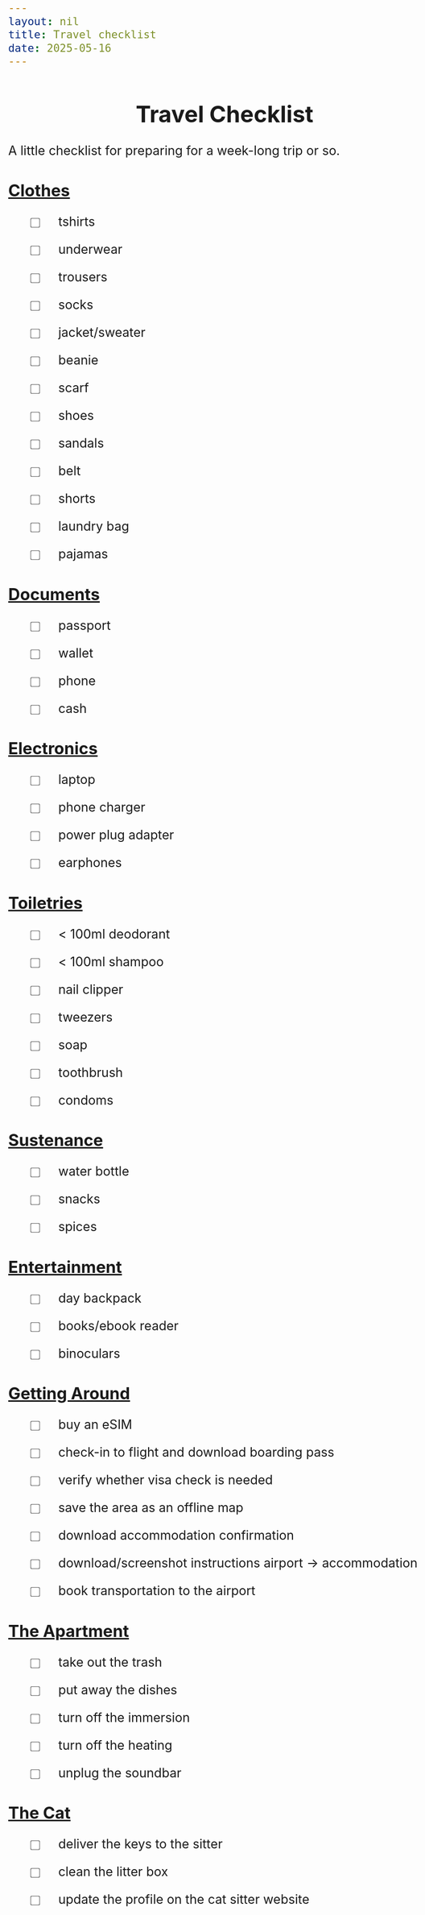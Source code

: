 ```yaml
---
layout: nil
title: Travel checklist
date: 2025-05-16
---
```


<style>
    body {
        font-size: 25px;
    }

    h1 {
        font-size: 1.8em;
        text-align: center;
    }

    h2 {
        font-size: 1.3em;
        text-decoration: underline;
    }

    ul {
        list-style-type: none;
    }

    input[type="checkbox"] {
        transform: scale(1.5);
        margin-right: 3em;
    }

    li {
        margin: 1em 0;
    }
</style>

# Travel Checklist

A little checklist for preparing for a week-long trip or so.

## Clothes
<ul>
    <li><label><input type="checkbox">tshirts</label></li>
    <li><label><input type="checkbox">underwear</label></li>
    <li><label><input type="checkbox">trousers</label></li>
    <li><label><input type="checkbox">socks</label></li>
    <li><label><input type="checkbox">jacket/sweater</label></li>
    <li><label><input type="checkbox">beanie</label></li>
    <li><label><input type="checkbox">scarf</label></li>
    <li><label><input type="checkbox">shoes</label></li>
    <li><label><input type="checkbox">sandals</label></li>
    <li><label><input type="checkbox">belt</label></li>
    <li><label><input type="checkbox">shorts</label></li>
    <li><label><input type="checkbox">laundry bag</label></li>
    <li><label><input type="checkbox">pajamas</label></li>
</ul>

## Documents
<ul>
    <li><label><input type="checkbox">passport</label></li>
    <li><label><input type="checkbox">wallet</label></li>
    <li><label><input type="checkbox">phone</label></li>
    <li><label><input type="checkbox">cash</label></li>
</ul>

## Electronics
<ul>
    <li><label><input type="checkbox">laptop</label></li>
    <li><label><input type="checkbox">phone charger</label></li>
    <li><label><input type="checkbox">power plug adapter</label></li>
    <li><label><input type="checkbox">earphones</label></li>
</ul>

## Toiletries
<ul>
    <li><label><input type="checkbox">< 100ml deodorant</label></li>
    <li><label><input type="checkbox">< 100ml shampoo</label></li>
    <li><label><input type="checkbox">nail clipper</label></li>
    <li><label><input type="checkbox">tweezers</label></li>
    <li><label><input type="checkbox">soap</label></li>
    <li><label><input type="checkbox">toothbrush</label></li>
    <li><label><input type="checkbox">condoms</label></li>
</ul>

## Sustenance
<ul>
    <li><label><input type="checkbox">water bottle</label></li>
    <li><label><input type="checkbox">snacks</label></li>
    <li><label><input type="checkbox">spices</label></li>
</ul>

## Entertainment
<ul>
    <li><label><input type="checkbox">day backpack</label></li>
    <li><label><input type="checkbox">books/ebook reader</label></li>
    <li><label><input type="checkbox">binoculars</label></li>
</ul>

## Getting Around
<ul>
    <li><label><input type="checkbox">buy an eSIM</label></li>
    <li><label><input type="checkbox">check-in to flight and download boarding pass</label></li>
    <li><label><input type="checkbox">verify whether visa check is needed</label></li>
    <li><label><input type="checkbox">save the area as an offline map</label></li>
    <li><label><input type="checkbox">download accommodation confirmation</label></li>
    <li><label><input type="checkbox">download/screenshot instructions airport -> accommodation</label></li>
    <li><label><input type="checkbox">book transportation to the airport</label></li>
</ul>

## The Apartment
<ul>
    <li><label><input type="checkbox">take out the trash</label></li>
    <li><label><input type="checkbox">put away the dishes</label></li>
    <li><label><input type="checkbox">turn off the immersion</label></li>
    <li><label><input type="checkbox">turn off the heating</label></li>
    <li><label><input type="checkbox">unplug the soundbar</label></li>
</ul>

## The Cat
<ul>
    <li><label><input type="checkbox">deliver the keys to the sitter</label></li>
    <li><label><input type="checkbox">clean the litter box</label></li>
    <li><label><input type="checkbox">update the profile on the cat sitter website</label></li>
</ul>
